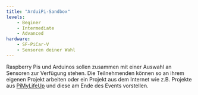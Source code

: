 ```yaml
---
title: "ArduiPi-Sandbox"
levels:
    - Beginer
    - Intermediate
    - Advanced
hardware:
    - SF-PiCar-V
    - Sensoren deiner Wahl
---
```

Raspberry Pis und Arduinos sollen zusammen mit einer Auswahl an Sensoren zur Verfügung
stehen. Die Teilnehmenden können so an ihrem eigenen Projekt arbeiten oder ein Projekt aus
dem Internet wie z.B. Projekte aus [PiMyLifeUp](https://www.pimylifeup.com) und diese am Ende des
Events vorstellen.